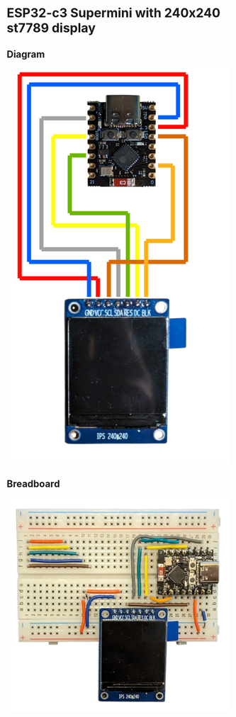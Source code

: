 # ESP32-c3 Supermini with 240x240 st7789 display
## Diagram
![Diagram](diagram.png)
## Breadboard
![Breadboard](breadboard.png)
